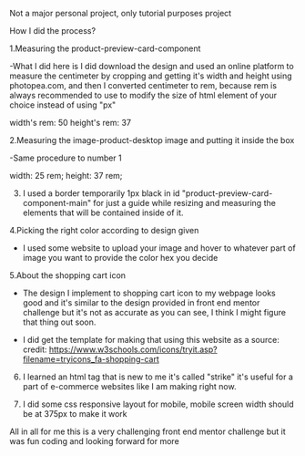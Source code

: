 Not a major personal project, only tutorial purposes project

How I did the process?

1.Measuring the product-preview-card-component

-What I did here is I did download the design and used an online platform to measure the centimeter by cropping and getting it's width and height
using photopea.com, and then I converted centimeter to rem, because rem is always recommended to use to modify
the size of html element of your choice instead of using "px"

width's rem: 50
height's rem: 37

2.Measuring the image-product-desktop image and putting it inside the box

-Same procedure to number 1

width: 25 rem;
height: 37 rem;

3. I used a border temporarily 1px black in id "product-preview-card-component-main" for just a guide while resizing and measuring 
the elements that will be contained inside of it.


4.Picking the right color according to design given

- I used some website to upload your image and hover to whatever part of image you want to provide the color hex you decide

5.About the shopping cart icon

- The design I implement to shopping cart icon to my webpage looks good and it's similar to the design provided in front end mentor challenge
 but it's not as accurate as you can see, I think I might figure that thing out soon.

- I did get the template for making that using this website as a source: credit: https://www.w3schools.com/icons/tryit.asp?filename=tryicons_fa-shopping-cart

6. I learned an html tag that is new to me it's called "strike" it's useful for a part of 
e-commerce websites like I am making right now.


7. I did some css responsive layout for mobile, mobile screen width should be at 375px to make it work

All in all for me this is a very challenging front end mentor challenge but it was fun coding and looking forward for more

